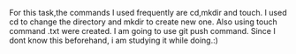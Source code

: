 For this task,the commands I used frequently are cd,mkdir and touch.
I used cd to change the directory and mkdir to create new one. Also using touch command .txt were created.
I am going to use git push command. Since I dont know this beforehand, i am studying it while doing.:)
